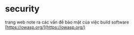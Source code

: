 # security

trang web note ra các vấn đề bảo mật của việc build software [https://owasp.org/](https://owasp.org/)